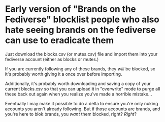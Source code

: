# Early version of "Brands on the Fediverse" blocklist people who also hate seeing brands on the fediverse can use to eradicate them

Just download the blocks.csv (or mutes.csv) file and import them into your fediverse account (either as blocks or mutes.)

If you are currently following any of these brands, they *will* be blocked, so it's probably worth giving it a once over before importing. 

Additionally, it's probably worth downloading and saving a copy of your current blocks.csv so that you can upload it in "overwrite" mode to purge all these back out again when you realize you've made a horrible mistake...

Eventually I may make it possible to do a delta to ensure you're only nuking accounts you aren't already following. But if those accounts are brands, and you're here to blok brands, you *want* them blocked, right? *Right*?
